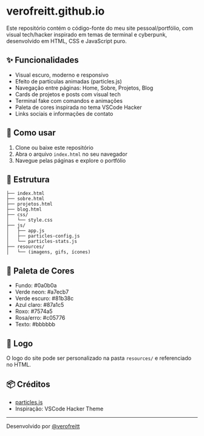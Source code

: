 # verofreitt.github.io

Este repositório contém o código-fonte do meu site pessoal/portfólio, com visual tech/hacker inspirado em temas de terminal e cyberpunk, desenvolvido em HTML, CSS e JavaScript puro.

## ✨ Funcionalidades
- Visual escuro, moderno e responsivo
- Efeito de partículas animadas (particles.js)
- Navegação entre páginas: Home, Sobre, Projetos, Blog
- Cards de projetos e posts com visual tech
- Terminal fake com comandos e animações
- Paleta de cores inspirada no tema VSCode Hacker
- Links sociais e informações de contato

## 🚀 Como usar
1. Clone ou baixe este repositório
2. Abra o arquivo `index.html` no seu navegador
3. Navegue pelas páginas e explore o portfólio

## 📁 Estrutura
```
├── index.html
├── sobre.html
├── projetos.html
├── blog.html
├── css/
│   └── style.css
├── js/
│   ├── app.js
│   ├── particles-config.js
│   └── particles-stats.js
├── resources/
│   └── (imagens, gifs, ícones)
```

## 🎨 Paleta de Cores
- Fundo: #0a0b0a
- Verde neon: #a7ecb7
- Verde escuro: #81b38c
- Azul claro: #87a1c5
- Roxo: #7574a5
- Rosa/erro: #c05776
- Texto: #bbbbbb

## 📸 Logo
O logo do site pode ser personalizado na pasta `resources/` e referenciado no HTML.

## 📦 Créditos
- [particles.js](https://vincentgarreau.com/particles.js/)
- Inspiração: VSCode Hacker Theme

---
Desenvolvido por [@verofreitt](https://github.com/verofreitt)
